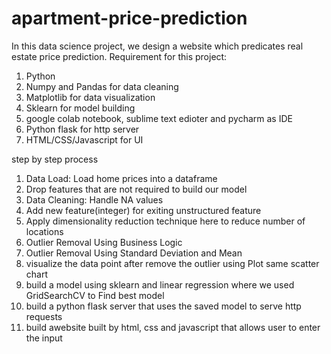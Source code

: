 # apartment-price-prediction

In this data science project, we design a website which predicates real estate price prediction.
Requirement for this project:
1. Python
2. Numpy and Pandas for data cleaning
3. Matplotlib for data visualization
4. Sklearn for model building
5. google colab notebook, sublime text edioter  and pycharm as IDE
6. Python flask for http server
7. HTML/CSS/Javascript for UI


step by step process
1. Data Load: Load  home prices into a dataframe
2. Drop features that are not required to build our model
3. Data Cleaning: Handle NA values
4. Add new feature(integer) for exiting unstructured feature
5. Apply dimensionality reduction technique here to reduce number of locations
6. Outlier Removal Using Business Logic
7. Outlier Removal Using Standard Deviation and Mean
8. visualize the data point  after remove the outlier using Plot same scatter chart
9. build a model using sklearn and linear regression where we used GridSearchCV  to Find best model 
10. build  a python flask server that uses the saved model to serve http requests
11. build   awebsite built by html, css and javascript that allows user to enter the input



